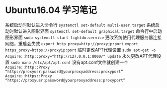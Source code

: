 # Ubuntu16.04 学习笔记

系统启动时默认进入命令行
`systemctl set-default multi-user.target`
系统启动时默认进入图形界面
`systemctl set-default graphical.target`
命令行中启动图形界面
`sudo systemctl start lightdm.service`
更改系统使用代理服务器连接网络，重启会失效
`export http_proxy=http://proxyip:port`   `export https_proxy=https://proxyip:port` 
临时更改APT代理设置
`sudo apt-get -o Acquire::http::proxy="http://127.0.0.1:8000/" update`
永久更改APT代理设置
`sudo nano /etc/apt/apt.conf`  没有apt.conf文件就创建一个
`Acquire::http::Proxy “http://proxyusr:password@yourproxyaddress:proxyport”`
`Acquire::https::Proxy “https://proxyusr:password@yourproxyaddress:proxyport”`

